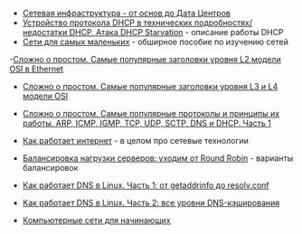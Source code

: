 - [Сетевая инфраструктура - от основ до Дата Центров](https://amarchenko.dev/translate/2023-10-02-network/)
- [Устройство протокола DHCP в технических подробностях/недостатки DHCP. Атака DHCP Starvation](https://habr.com/ru/articles/825016/) - описание работы DHCP
- [Сети для самых маленьких](https://linkmeup.gitbook.io/sdsm) - обширное пособие по изучению сетей

-[Сложно о простом. Самые популярные заголовки уровня L2 модели OSI в Ethernet](https://habr.com/ru/companies/timeweb/articles/836038/)
- [Сложно о простом. Самые популярные заголовки уровня L3 и L4 модели OSI](https://habr.com/ru/companies/timeweb/articles/846878/)
- [Сложно о простом. Самые популярные протоколы и принципы их работы. ARP, ICMP, IGMP, TCP, UDP, SCTP, DNS и DHCP. Часть 1](https://habr.com/ru/companies/timeweb/articles/848604/)

- [Как работает интернет](https://habr.com/ru/articles/840116/) - в целом про сетевые технологии

- [Балансировка нагрузки серверов: уходим от Round Robin](https://habr.com/ru/articles/906558/) - варианты балансировок

- [Как работает DNS в Linux. Часть 1: от getaddrinfo до resolv.conf](https://habr.com/ru/companies/k2tech/articles/919194/)
- [Как работает DNS в Linux. Часть 2: все уровни DNS-кэширования](https://habr.com/ru/companies/k2tech/articles/925736/)

- [Компьютерные сети для начинающих](https://habr.com/ru/articles/925448/)